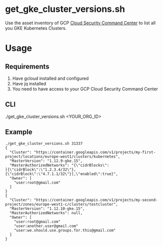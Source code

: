 # get_gke_cluster_versions.sh

Use the asset inventory of GCP [Cloud Security Command Center](https://cloud.google.com/security-command-center/) to list all you GKE Kubernetes Clusters.

# Usage

## Requirements
1. Have gcloud installed and configured
2. Have jq installed
3. You need to have access to your GCP Cloud Security Command Center

## CLI

./get_gke_cluster_versions.sh <YOUR_ORG_ID>

## Example

```
./get_gke_cluster_versions.sh 31337
{
  "Cluster": "https://container.googleapis.com/v1/projects/my-first-project/locations/europe-west1/clusters/kubernetes",
  "MasterVersion": "1.12.9-gke.15",
  "MasterAuthorizedNetworks": "{\"cidrBlocks\":[{\"cidrBlock\":\"1.2.3.4/32\"},{\"cidrBlock\":\"4.7.1.1/32\"}],\"enabled\":true}",
  "Owner": [
    "user:root@gmail.com"
  ]
}
{
  "Cluster": "https://container.googleapis.com/v1/projects/my-second-project/zones/europe-west1-c/clusters/testcluster",
  "MasterVersion": "1.12.10-gke.15",
  "MasterAuthorizedNetworks": null,
  "Owner": [
    "user:root@gmail.com"
    "user:another.user@gmail.com"
    "user:we.should.use.groups.for.this@gmail.com"
  ]
}
```
